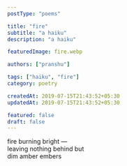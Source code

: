 ```yaml
---
postType: "poems"

title: "fire"
subtitle: "a haiku"
description: "a haiku"

featuredImage: fire.webp

authors: ["pranshu"]

tags: ["haiku", "fire"]
category: poetry

createdAt: 2019-07-15T21:43:52+05:30
updatedAt: 2019-07-15T21:43:52+05:30

featured: false
draft: false
---
```


fire burning bright —  
leaving nothing behind but  
dim amber embers  
